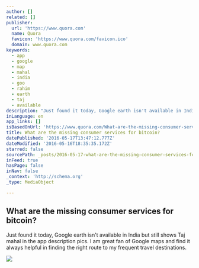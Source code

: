 ```yaml
---
author: []
related: []
publisher:
  url: 'https://www.quora.com'
  name: Quora
  favicon: 'https://www.quora.com/favicon.ico'
  domain: www.quora.com
keywords:
  - app
  - google
  - map
  - mahal
  - india
  - goo
  - rahim
  - earth
  - taj
  - available
description: "Just found it today, Google earth isn't available in India but still shows Taj mahal in the app description pics. I am great fan of Google maps and find it always helpful in finding the right route to my frequent travel destinations."
inLanguage: en
app_links: []
isBasedOnUrl: 'https://www.quora.com/What-are-the-missing-consumer-services-for-bitcoin'
title: What are the missing consumer services for bitcoin?
datePublished: '2016-05-17T13:47:12.777Z'
dateModified: '2016-05-16T18:35:35.172Z'
starred: false
sourcePath: _posts/2016-05-17-what-are-the-missing-consumer-services-for-bitcoin.md
inFeed: true
hasPage: false
inNav: false
_context: 'http://schema.org'
_type: MediaObject

---
```

<article style=""><h1>What are the missing consumer services for bitcoin?</h1><p>Just found it today, Google earth isn't available in India but still shows Taj mahal in the app description pics. I am great fan of Google maps and find it always helpful in finding the right route to my frequent travel destinations.</p><img src="https://qsf.is.quoracdn.net/-images.new_grid.fb_share_default.pnge6dde9cfa6e03c43.png" /></article>